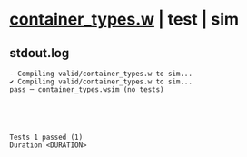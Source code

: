 # [container_types.w](../../../../../examples/tests/valid/container_types.w) | test | sim

## stdout.log
```log
- Compiling valid/container_types.w to sim...
✔ Compiling valid/container_types.w to sim...
pass ─ container_types.wsim (no tests)
 




Tests 1 passed (1) 
Duration <DURATION>

```

